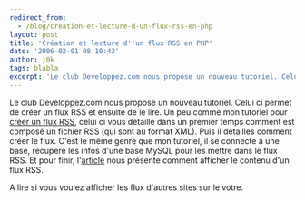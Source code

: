 ```yaml
---
redirect_from:
  - /blog/creation-et-lecture-d-un-flux-rss-en-php
layout: post
title: 'Création et lecture d''un flux RSS en PHP'
date: '2006-02-01 08:10:43'
author: j0k
tags: blabla
excerpt: 'Le club Developpez.com nous propose un nouveau tutoriel. Celui ci permet de créer un flux RSS et ensuite de le lire. Un peu comme mon tutoriel pour [créer un flux RSS](http://www.j0k3r.net/php-creer-un-fil-rss-pour-votre-site-21.html), celui ci vous détaille dans un premier temps comment est composé un fichier RSS (qui sont au format XML).   Puis il détailles      ...'
---
```


Le club Developpez.com nous propose un nouveau tutoriel. Celui ci permet de créer un flux RSS et ensuite de le lire. Un peu comme mon tutoriel pour [créer un flux RSS](http://www.j0k3r.net/php-creer-un-fil-rss-pour-votre-site-21.html), celui ci vous détaille dans un premier temps comment est composé un fichier RSS (qui sont au format XML).   Puis il détailles comment créer le flux. C'est le même genre que mon tutoriel, il se connecte à une base, récupère les infos d'une base MySQL pour les mettre dans le flux RSS.   Et pour finir, l'[article](http://ghostdogpr.developpez.com/articles/rss/) nous présente comment afficher le contenu d'un flux RSS.

A lire si vous voulez afficher les flux d'autres sites sur le votre.
